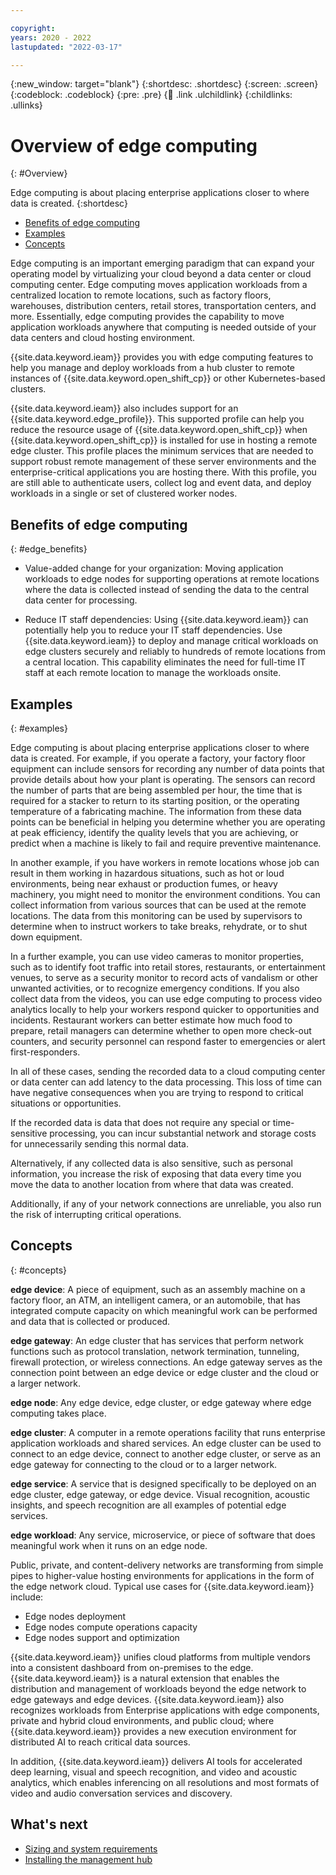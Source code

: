 ```yaml
---

copyright:
years: 2020 - 2022
lastupdated: "2022-03-17"

---
```


{:new_window: target="blank"}
{:shortdesc: .shortdesc}
{:screen: .screen}
{:codeblock: .codeblock}
{:pre: .pre}
{:child: .link .ulchildlink}
{:childlinks: .ullinks}

# Overview of edge computing
{: #Overview}

Edge computing is about placing enterprise applications closer to where data is created.
{:shortdesc}

* [Benefits of edge computing](#edge_benefits)
* [Examples](#examples)
* [Concepts](#concepts)
  
Edge computing is an important emerging paradigm that can expand your operating model by virtualizing your cloud beyond a data center or cloud computing center. Edge computing moves application workloads from a centralized location to remote locations, such as factory floors, warehouses, distribution centers, retail stores, transportation centers, and more. Essentially, edge computing provides the capability to move application workloads anywhere that computing is needed outside of your data centers and cloud hosting environment.

{{site.data.keyword.ieam}} provides you with edge computing features to help you manage and deploy workloads from a hub cluster to remote instances of {{site.data.keyword.open_shift_cp}} or other Kubernetes-based clusters.

{{site.data.keyword.ieam}} also includes support for an {{site.data.keyword.edge_profile}}. This supported profile can help you reduce the resource usage of {{site.data.keyword.open_shift_cp}} when {{site.data.keyword.open_shift_cp}} is installed for use in hosting a remote edge cluster. This profile places the minimum services that are needed to support robust remote management of these server environments and the enterprise-critical applications you are hosting there. With this profile, you are still able to authenticate users, collect log and event data, and deploy workloads in a single or set of clustered worker nodes.

## Benefits of edge computing
{: #edge_benefits}

* Value-added change for your organization: Moving application workloads to edge nodes for supporting operations at remote locations where the data is collected instead of sending the data to the central data center for processing.

* Reduce IT staff dependencies: Using {{site.data.keyword.ieam}} can potentially help you to reduce your IT staff dependencies. Use {{site.data.keyword.ieam}} to deploy and manage critical workloads on edge clusters securely and reliably to hundreds of remote locations from a central location. This capability eliminates the need for full-time IT staff at each remote location to manage the workloads onsite.

## Examples
{: #examples}

Edge computing is about placing enterprise applications closer to where data is created. For example, if you operate a factory, your factory floor equipment can include sensors for recording any number of data points that provide details about how your plant is operating. The sensors can record the number of parts that are being assembled per hour, the time that is required for a stacker to return to its starting position, or the operating temperature of a fabricating machine. The information from these data points can be beneficial in helping you determine whether you are operating at peak efficiency, identify the quality levels that you are achieving, or predict when a machine is likely to fail and require preventive maintenance.

In another example, if you have workers in remote locations whose job can result in them working in hazardous situations, such as hot or loud environments, being near exhaust or production fumes, or heavy machinery, you might need to monitor the environment conditions. You can collect information from various sources that can be used at the remote locations. The data from this monitoring can be used by supervisors to determine when to instruct workers to take breaks, rehydrate, or to shut down equipment.

In a further example, you can use video cameras to monitor properties, such as to identify foot traffic into retail stores, restaurants, or entertainment venues, to serve as a security monitor to record acts of vandalism or other unwanted activities, or to recognize emergency conditions. If you also collect data from the videos, you can use edge computing to process video analytics locally to help your workers respond quicker to opportunities and incidents. Restaurant workers can better estimate how much food to prepare, retail managers can determine whether to open more check-out counters, and security personnel can respond faster to emergencies or alert first-responders.

In all of these cases, sending the recorded data to a cloud computing center or data center can add latency to the data processing. This loss of time can have negative consequences when you are trying to respond to critical situations or opportunities.

If the recorded data is data that does not require any special or time-sensitive processing, you can incur substantial network and storage costs for unnecessarily sending this normal data.

Alternatively, if any collected data is also sensitive, such as personal information, you increase the risk of exposing that data every time you move the data to another location from where that data was created.

Additionally, if any of your network connections are unreliable, you also run the risk of interrupting critical operations.

## Concepts
{: #concepts}

**edge device**: A piece of equipment, such as an assembly machine on a factory floor, an ATM, an intelligent camera, or an automobile, that has integrated compute capacity on which meaningful work can be performed and data that is collected or produced.

**edge gateway**: An edge cluster that has services that perform network functions such as protocol translation, network termination, tunneling, firewall protection, or wireless connections. An edge gateway serves as the connection point between an edge device or edge cluster and the cloud or a larger network.

**edge node**: Any edge device, edge cluster, or edge gateway where edge computing takes place.

**edge cluster**: A computer in a remote operations facility that runs enterprise application workloads and shared services. An edge cluster can be used to connect to an edge device, connect to another edge cluster, or serve as an edge gateway for connecting to the cloud or to a larger network.

**edge service**: A service that is designed specifically to be deployed on an edge cluster, edge gateway, or edge device. Visual recognition, acoustic insights, and speech recognition are all examples of potential edge services.

**edge workload**: Any service, microservice, or piece of software that does meaningful work when it runs on an edge node.

Public, private, and content-delivery networks are transforming from simple pipes to higher-value hosting environments for applications in the form of the edge network cloud. Typical use cases for {{site.data.keyword.ieam}} include:

* Edge nodes deployment
* Edge nodes compute operations capacity
* Edge nodes support and optimization

{{site.data.keyword.ieam}} unifies cloud platforms from multiple vendors into a consistent dashboard from on-premises to the edge. {{site.data.keyword.ieam}} is a natural extension that enables the distribution and management of workloads beyond the edge network to edge gateways and edge devices. {{site.data.keyword.ieam}} also recognizes workloads from Enterprise applications with edge components, private and hybrid cloud environments, and public cloud; where {{site.data.keyword.ieam}} provides a new execution environment for distributed AI to reach critical data sources.

In addition, {{site.data.keyword.ieam}} delivers AI tools for accelerated deep learning, visual and speech recognition, and video and acoustic analytics, which enables inferencing on all resolutions and most formats of video and audio conversation services and discovery.

## What's next

- [Sizing and system requirements](cluster_sizing.md)
- [Installing the management hub](hub.md)
